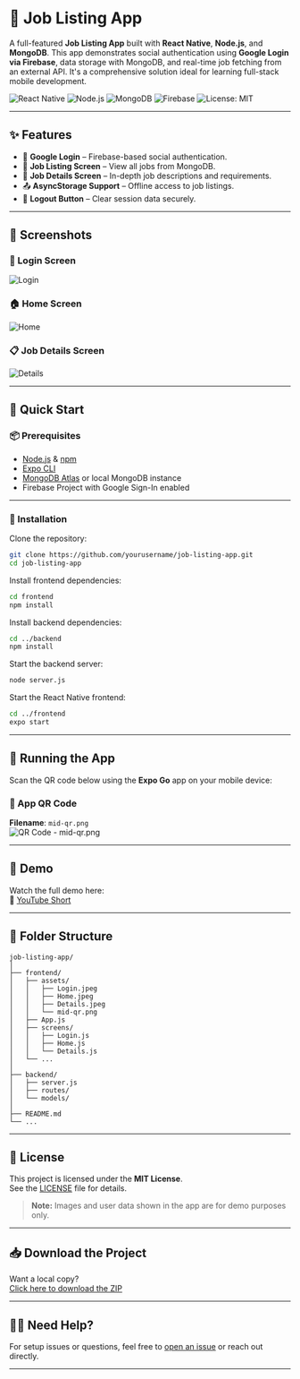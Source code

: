 # 💼 Job Listing App

A full-featured **Job Listing App** built with **React Native**, **Node.js**, and **MongoDB**. This app demonstrates social authentication using **Google Login via Firebase**, data storage with MongoDB, and real-time job fetching from an external API. It's a comprehensive solution ideal for learning full-stack mobile development.

![React Native](https://img.shields.io/badge/React_Native-v0.73.0-blue.svg?style=flat&logo=react)
![Node.js](https://img.shields.io/badge/Node.js-20.x-green.svg?style=flat&logo=node.js)
![MongoDB](https://img.shields.io/badge/MongoDB-v6.x-success.svg?style=flat&logo=mongodb)
![Firebase](https://img.shields.io/badge/Firebase-Auth-orange.svg?style=flat&logo=firebase)
![License: MIT](https://img.shields.io/badge/License-MIT-yellow.svg)

---

## ✨ Features

- 🔐 **Google Login** – Firebase-based social authentication.
- 📄 **Job Listing Screen** – View all jobs from MongoDB.
- 📌 **Job Details Screen** – In-depth job descriptions and requirements.
- 📤 **AsyncStorage Support** – Offline access to job listings.
- 🚪 **Logout Button** – Clear session data securely.

---

## 📸 Screenshots

### 🔐 Login Screen  
![Login](./Login.jpeg)

### 🏠 Home Screen  
![Home](./Home.jpeg)

### 📋 Job Details Screen  
![Details](./Details.jpeg)

---

## 🚀 Quick Start

### 📦 Prerequisites

- [Node.js](https://nodejs.org/) & [npm](https://www.npmjs.com/)
- [Expo CLI](https://docs.expo.dev/workflow/expo-cli/)
- [MongoDB Atlas](https://www.mongodb.com/cloud/atlas) or local MongoDB instance
- Firebase Project with Google Sign-In enabled

---

### 📂 Installation

Clone the repository:

```bash
git clone https://github.com/yourusername/job-listing-app.git
cd job-listing-app
```

Install frontend dependencies:

```bash
cd frontend
npm install
```

Install backend dependencies:

```bash
cd ../backend
npm install
```

Start the backend server:

```bash
node server.js
```

Start the React Native frontend:

```bash
cd ../frontend
expo start
```

---

## 📱 Running the App

Scan the QR code below using the **Expo Go** app on your mobile device:

### 🔳 App QR Code  
**Filename**: `mid-qr.png`  
![QR Code - mid-qr.png](./mid-qr.png)

---

## 🎥 Demo

Watch the full demo here:  
🔗 [YouTube Short](https://youtube.com/shorts/Y93-si7HlGQ?feature=share)

---

## 📁 Folder Structure

```
job-listing-app/
│
├── frontend/
│   ├── assets/
│   │   ├── Login.jpeg
│   │   ├── Home.jpeg
│   │   ├── Details.jpeg
│   │   └── mid-qr.png
│   ├── App.js
│   ├── screens/
│   │   ├── Login.js
│   │   ├── Home.js
│   │   └── Details.js
│   └── ...
│
├── backend/
│   ├── server.js
│   ├── routes/
│   └── models/
│
├── README.md
└── ...
```

---

## 📄 License

This project is licensed under the **MIT License**.  
See the [LICENSE](./LICENSE) file for details.

> **Note:** Images and user data shown in the app are for demo purposes only.

---

## 📥 Download the Project

Want a local copy?  
[Click here to download the ZIP](https://github.com/yourusername/job-listing-app/archive/refs/heads/main.zip)

---

## 🙋‍♂️ Need Help?

For setup issues or questions, feel free to [open an issue](https://github.com/yourusername/job-listing-app/issues) or reach out directly.

---